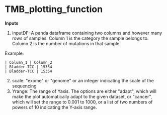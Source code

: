 # TMB_plotting_function

**Inputs**

1. inputDF: A panda dataframe containing two columns and however many rows of samples. 
            Column 1 is the category the sample belongs to. 
            Column 2 is the number of mutations in that sample.
            
Example:


    | Column_1 | Column_2 
    | Bladder-TCC | 15354          
    | Bladder-TCC | 15354
    

2. scale: "exome" or "genome" or an integer indicating the scale of the sequencing
3. Yrange: The range of Yaxis. The options are either "adapt", which will make the plot automatically adapt to the given dataset, or "cancer", which will set the range to 0.001 to 1000, or a list of two numbers of powers of 10 indicating the Y-axis range.
